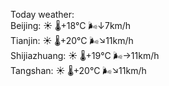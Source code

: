 Today weather:  
Beijing: ☀️ 🌡️+18°C 🌬️↓7km/h  
Tianjin: ☀️ 🌡️+20°C 🌬️↘11km/h  
Shijiazhuang: ☀️ 🌡️+19°C 🌬️→11km/h  
Tangshan: ☀️ 🌡️+20°C 🌬️↘11km/h  
